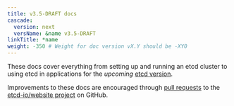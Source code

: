 ```yaml
---
title: v3.5-DRAFT docs
cascade:
  version: next
  versName: &name v3.5-DRAFT
linkTitle: *name
weight: -350 # Weight for doc version vX.Y should be -XY0
---
```


These docs cover everything from setting up and running an etcd cluster to using etcd in applications for the _upcoming_ [etcd version](https://github.com/etcd-io/etcd/).

Improvements to these docs are encouraged through [pull requests](https://help.github.com/en/articles/about-pull-requests) to the [etcd-io/website project](https://github.com/etcd-io/website) on GitHub.
